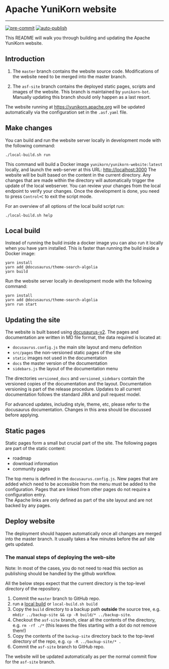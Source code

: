 <!--
 * Licensed to the Apache Software Foundation (ASF) under one
 * or more contributor license agreements.  See the NOTICE file
 * distributed with this work for additional information
 * regarding copyright ownership.  The ASF licenses this file
 * to you under the Apache License, Version 2.0 (the
 * "License"); you may not use this file except in compliance
 * with the License.  You may obtain a copy of the License at
 *
 *     http://www.apache.org/licenses/LICENSE-2.0
 *
 * Unless required by applicable law or agreed to in writing, software
 * distributed under the License is distributed on an "AS IS" BASIS,
 * WITHOUT WARRANTIES OR CONDITIONS OF ANY KIND, either express or implied.
 * See the License for the specific language governing permissions and
 * limitations under the License.
 -->
# Apache YuniKorn website
---
[![pre-commit](https://github.com/apache/yunikorn-site/actions/workflows/pre-commit.yml/badge.svg)](https://github.com/apache/yunikorn-site/actions/workflows/pre-commit.yml)
[![auto-publish](https://github.com/apache/yunikorn-site/actions/workflows/auto-publish.yml/badge.svg)](https://github.com/apache/yunikorn-site/actions/workflows/auto-publish.yml)

This README will walk you through building and updating the Apache YuniKorn website.

## Introduction
1. The `master` branch contains the website source code.
Modifications of the website need to be merged into the master branch.

2. The `asf-site` branch contains the deployed static pages, scripts and images of the website.
This branch is maintained by `yunikorn-bot`.
Manually updating this branch should only happen as a last resort.

The website running at https://yunikorn.apache.org will be updated automatically via the configuration set in the `.asf.yaml` file.

## Make changes
You can build and run the website server locally in development mode with the following command:
```shell script
./local-build.sh run
```

This command will build a Docker image `yunikorn/yunikorn-website:latest` locally, and launch the web-server at this URL: [http://localhost:3000](http://localhost:3000)
The website will be built based on the content in the current directory.
Any changes that are made within the directory will automatically trigger the update of the local webserver.
You can review your changes from the local endpoint to verify your changes.
Once the development is done, you need to press `Control+C` to exit the script mode.

For an overview of all options of the local build script run:
```shell script
./local-build.sh help
```

## Local build
Instead of running the build inside a docker image you can also run it locally when you have yarn installed. 
This is faster than running the build inside a Docker image:
```shell script
yarn install
yarn add @docusaurus/theme-search-algolia
yarn build
```
Run the website server locally in development mode with the following command:
```shell script
yarn install
yarn add @docusaurus/theme-search-algolia
yarn run start
```

## Updating the site
The website is built based using [docusaurus-v2](https://v2.docusaurus.io/docs/docs-introduction). 
The pages and documentation are written in MD file format, the data required is located at:
* `docusaurus.config.js` the main site layout and menu definition
* `src/pages` the non-versioned static pages of the site
* `static` images not used in the documentation 
* `docs` the master version of the documentation
* `sidebars.js` the layout of the documentation menu

The directories `versioned_docs` and `versioned_sidebars` contain the versioned copies of the documentation and the layout.
Documentation versioning is part of the release procedure. Updates to all current documentation follows the standard JIRA and pull request model. 

For advanced updates, including style, theme, etc, please refer to the docusaurus documentation.
Changes in this area should be discussed before applying.

## Static pages
Static pages form a small but crucial part of the site.
The following pages are part of the static content:
* roadmap 
* download information
* community pages

The top menu is defined in the `docusaurus.config.js`.
New pages that are added which need to be accessible from the menu must be added to the configuration.
Pages that are linked from other pages do not require a configuration entry.  
The Apache links are only defined as part of the site layout and are not backed by any pages.

## Deploy website
The deployment should happen automatically once all changes are merged into the master branch. It usually takes a few
minutes before the asf site gets updated.

### The manual steps of deploying the web-site
Note: In most of the cases, you do not need to read this section as publishing should be handled by the github workflow.

All the below steps expect that the current directory is the top-level directory of the repository.

1. Commit the `master` branch to GitHub repo.
2. run a [local build](#local-build) or `local-build.sh build`
3. Copy the `build` directory to a backup path **outside** the source tree, e.g. `mkdir ../backup-site && cp -R build/* ../backup-site`.
4. Checkout the `asf-site` branch, clear all the contents of the directory, e.g. `rm -rf ./*` (this leaves the files starting with a dot do not remove them!)
5. Copy the contents of the `backup-site` directory back to the top-level directory of the repo, e.g. `cp -R ../backup-site/* .`
6. Commit the `asf-site` branch to GitHub repo.

The website will be updated automatically as per the normal commit flow for the `asf-site` branch.
